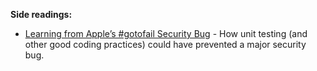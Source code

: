 <panel header="{{ icon_resource }} Resources">

**Side readings:**

* [Learning from Apple’s #gotofail Security Bug](http://avandeursen.com/2014/02/22/gotofail-security/) -
  How unit testing (and other good coding practices) could have prevented a major security bug.

</panel>